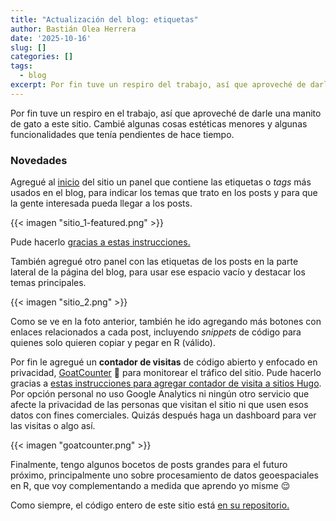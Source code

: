 ```yaml
---
title: "Actualización del blog: etiquetas"
author: Bastián Olea Herrera
date: '2025-10-16'
slug: []
categories: []
tags:
  - blog
excerpt: Por fin tuve un respiro del trabajo, así que aproveché de darle una manito de gato a este sitio. Cambié algunas cosas estéticas menores y algunas funcionalidades que tenía pendientes de hace tiempo.
---
```


Por fin tuve un respiro en el trabajo, así que aproveché de darle una manito de gato a este sitio. Cambié algunas cosas estéticas menores y algunas funcionalidades que tenía pendientes de hace tiempo.

### Novedades

Agregué al [inicio](https://bastianolea.rbind.io) del sitio un panel que contiene las etiquetas o _tags_ más usados en el blog, para indicar los temas que trato en los posts y para que la gente interesada pueda llegar a los posts.

{{< imagen "sitio_1-featured.png" >}}

Pude hacerlo [gracias a estas instrucciones.](https://github.com/adityatelange/hugo-PaperMod/discussions/606)

También agregué otro panel con las etiquetas de los posts en la parte lateral de la página del blog, para usar ese espacio vacío y destacar los temas principales.

{{< imagen "sitio_2.png" >}}

Como se ve en la foto anterior, también he ido agregando más botones con enlaces relacionados a cada post, incluyendo _snippets_ de código para quienes solo quieren copiar y pegar en R (válido).

Por fin le agregué un **contador de visitas** de código abierto y enfocado en privacidad, [GoatCounter](https://www.goatcounter.com) 🐐 para monitorear el tráfico del sitio. Pude hacerlo gracias a [estas instrucciones para agregar contador de visita a sitios Hugo](https://haseebmajid.dev/posts/2022-11-20-til-how-you-can-add-goatcounter-to-your-hugo-blog/). Por opción personal no uso Google Analytics ni ningún otro servicio que afecte la privacidad de las personas que visitan el sitio ni que usen esos datos con fines comerciales. Quizás después haga un dashboard para ver las visitas o algo así.

{{< imagen "goatcounter.png" >}}

Finalmente, tengo algunos bocetos de posts grandes para el futuro próximo, principalmente uno sobre procesamiento de datos geoespaciales en R, que voy complementando a medida que aprendo yo misme 😌

Como siempre, el código entero de este sitio está [en su repositorio.](https://github.com/bastianolea/blog-bastianolea-r)